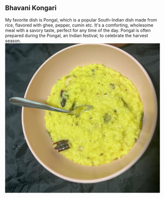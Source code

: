 ## Bhavani Kongari

My favorite dish is Pongal, which is a popular South-Indian dish made from rice, flavored with ghee, pepper, cumin etc. It's a comforting, wholesome meal with a savory taste, perfect for any time of the day. Pongal is often prepared during the Pongal, an Indian festival, to celebrate the harvest season. <br>
![Picture of Pongal](Pongal.jpg)
